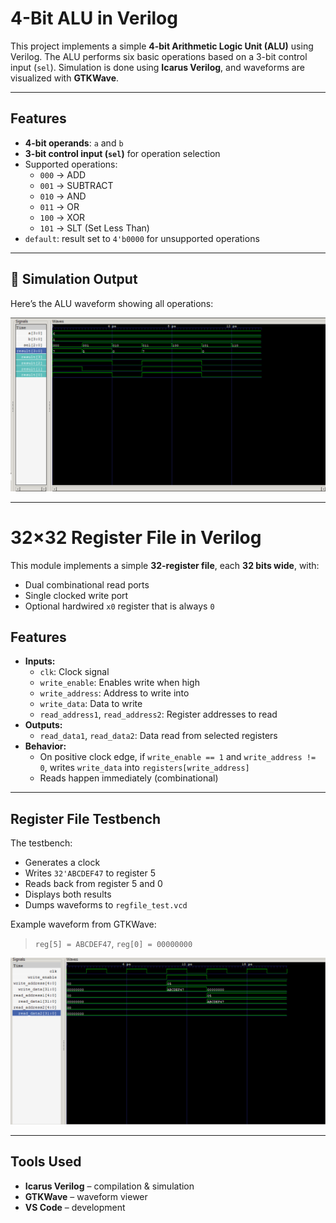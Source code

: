 # 4-Bit ALU in Verilog

This project implements a simple **4-bit Arithmetic Logic Unit (ALU)** using Verilog. The ALU performs six basic operations based on a 3-bit control input (`sel`). Simulation is done using **Icarus Verilog**, and waveforms are visualized with **GTKWave**.

---

## Features

- **4-bit operands**: `a` and `b`
- **3-bit control input (`sel`)** for operation selection
- Supported operations:
  - `000` → ADD
  - `001` → SUBTRACT
  - `010` → AND
  - `011` → OR
  - `100` → XOR
  - `101` → SLT (Set Less Than)
- `default`: result set to `4'b0000` for unsupported operations

---

## 📸 Simulation Output

Here’s the ALU waveform showing all operations:

![Waveform](images/alu_waveform.png)


______________________________________________________________________________________


# 32×32 Register File in Verilog

This module implements a simple **32-register file**, each **32 bits wide**, with:

- Dual combinational read ports
- Single clocked write port
- Optional hardwired `x0` register that is always `0`

## Features

- **Inputs:**
  - `clk`: Clock signal
  - `write_enable`: Enables write when high
  - `write_address`: Address to write into
  - `write_data`: Data to write
  - `read_address1`, `read_address2`: Register addresses to read
- **Outputs:**
  - `read_data1`, `read_data2`: Data read from selected registers
- **Behavior:**
  - On positive clock edge, if `write_enable == 1` and `write_address != 0`, writes `write_data` into `registers[write_address]`
  - Reads happen immediately (combinational)

---

## Register File Testbench

The testbench:
- Generates a clock
- Writes `32'ABCDEF47` to register 5
- Reads back from register 5 and 0
- Displays both results
- Dumps waveforms to `regfile_test.vcd`

Example waveform from GTKWave:

>  `reg[5] = ABCDEF47`, `reg[0] = 00000000`

![Regfile Waveform](images/regfile_waveform.png)

---

## Tools Used

- **Icarus Verilog** – compilation & simulation  
- **GTKWave** – waveform viewer  
- **VS Code** – development





